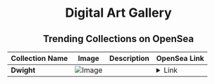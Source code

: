 <div align="center">

# Digital Art Gallery

## Trending Collections on OpenSea

| Collection Name                       | Image                                                                                     | Description                       | OpenSea Link                                                                                          |
|---------------------------------------|-------------------------------------------------------------------------------------------|-----------------------------------|--------------------------------------------------------------------------------------------------------|
| **Dwight** | ![Image](https://i.seadn.io/s/raw/files/6195859be89dc1b74030315ddccd4f44.jpg?w=500&auto=format?w=200&auto=format) |  | <details><summary>Link</summary>[Dwight](https://opensea.io/collection/dwight-4)</details> |

</div>